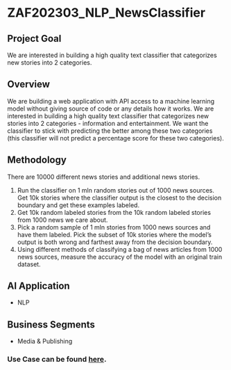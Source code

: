 # ZAF202303_NLP_NewsClassifier

## Project Goal

We are interested in building a high quality text classifier that categorizes new stories into 2 categories.

## Overview
We are building a web application with API access to a machine learning model without giving source of code or any details how it works. We are interested in building a high quality text classifier that categorizes new stories into 2 categories - information and entertainment. We want the classifier to stick with predicting the better among these two categories (this classifier will not predict a percentage score for these two categories).

## Methodology

There are 10000 different news stories and additional news stories.
1. Run the classifier on 1 mln random stories out of 1000 news sources. Get 10k stories where the classifier output is the closest to the decision boundary and get these examples labeled.
2. Get 10k random labeled stories from the 10k random labeled stories from 1000 news we care about.
3. Pick a random sample of 1 mln stories from 1000 news sources and have them labeled. Pick the subset of 10k stories where the model’s output is both wrong and farthest away from the decision boundary.
4. Using different methods of classifying a bag of news articles from 1000 news sources, measure the accuracy of the model with an original train dataset.

## AI Application
- NLP

## Business Segments
- Media & Publishing




### Use Case can be found [here](https://docs.google.com/document/d/1zDueu4PD7Nwj_7dxiXWyluaCejUx2fpI2ebWugNL39k/edit?usp=sharing).

